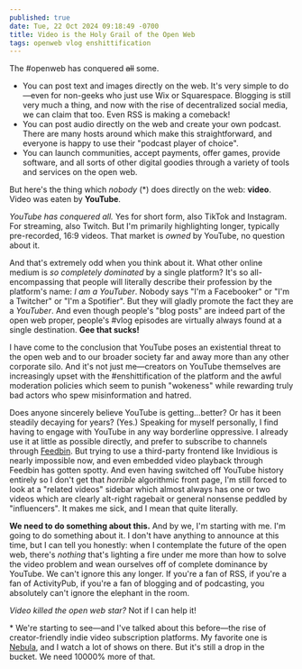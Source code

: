 ```yaml
---
published: true
date: Tue, 22 Oct 2024 09:18:49 -0700
title: Video is the Holy Grail of the Open Web
tags: openweb vlog enshittification
---
```


The #openweb has conquered ~~all~~ some.

* You can post text and images directly on the web. It's very simple to do—even for non-geeks who just use Wix or Squarespace. Blogging is still very much a thing, and now with the rise of decentralized social media, we can claim that too. Even RSS is making a comeback!
* You can post audio directly on the web and create your own podcast. There are many hosts around which make this straightforward, and everyone is happy to use their "podcast player of choice".
* You can launch communities, accept payments, offer games, provide software, and all sorts of other digital goodies through a variety of tools and services on the open web.

But here's the thing which _nobody_ (\*) does directly on the web: **video**. Video was eaten by **YouTube**.

_YouTube has conquered all._ Yes for short form, also TikTok and Instagram. For streaming, also Twitch. But I'm primarily highlighting longer, typically pre-recorded, 16:9 videos. That market is _owned_ by YouTube, no question about it.

And that's extremely odd when you think about it. What other online medium is _so completely dominated_ by a single platform? It's so all-encompassing that people will literally describe their profession by the platform's name: _I am a YouTuber_. Nobody says "I'm a Facebooker" or "I'm a Twitcher" or "I'm a Spotifier". But they will gladly promote the fact they are a _YouTuber_. And even though people's "blog posts" are indeed part of the open web proper, people's #vlog episodes are virtually always found at a single destination. **Gee that sucks!**

I have come to the conclusion that YouTube poses an existential threat to the open web and to our broader society far and away more than any other corporate silo. And it's not just me—creators on YouTube themselves are increasingly upset with the #enshittification of the platform and the awful moderation policies which seem to punish "wokeness" while rewarding truly bad actors who spew misinformation and hatred.

Does anyone sincerely believe YouTube is getting…better? Or has it been steadily decaying for years? (Yes.) Speaking for myself personally, I find having to engage with YouTube in any way borderline oppressive. I already use it at little as possible directly, and prefer to subscribe to channels through [Feedbin](https://feedbin.com). But trying to use a third-party frontend like Invidious is nearly impossible now, and even embedded video playback through Feedbin has gotten spotty. And even having switched off YouTube history entirely so I don't get that _horrible_ algorithmic front page, I'm still forced to look at a "related videos" sidebar which almost always has one or two videos which are clearly alt-right ragebait or general nonsense peddled by "influencers". It makes me sick, and I mean that quite literally.

**We need to do something about this.** And by we, I'm starting with me. I'm going to do something about it. I don't have anything to announce at this time, but I can tell you honestly: when I contemplate the future of the open web, there's _nothing_ that's lighting a fire under me more than how to solve the video problem and wean ourselves off of complete dominance by YouTube. We can't ignore this any longer. If you're a fan of RSS, if you're a fan of ActivityPub, if you're a fan of blogging and of podcasting, you absolutely can't ignore the elephant in the room.

_Video killed the open web star?_ Not if I can help it!

\* We're starting to see—and I've talked about this before—the rise of creator-friendly indie video subscription platforms. My favorite one is [Nebula](https://nebula.tv), and I watch a lot of shows on there. But it's still a drop in the bucket. We need 10000% more of that.
